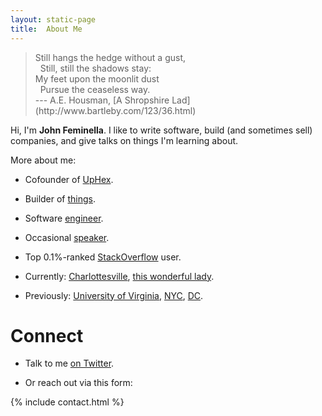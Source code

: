 ```yaml
---
layout: static-page
title:  About Me
---
```


> <div style="white-space: pre">Still hangs the hedge without a gust,
>   Still, still the shadows stay:
> My feet upon the moonlit dust
>   Pursue the ceaseless way.</div>
> --- A.E. Housman, [A Shropshire Lad](http://www.bartleby.com/123/36.html)

Hi, I'm **John Feminella**. I like to write software, build (and sometimes sell) companies, and give talks on things I'm learning about.

More about me:

* Cofounder of [UpHex](http://uphex.com).

* Builder of [things](/portfolio.html).

* Software [engineer](https://github.com/fj/).

* Occasional [speaker](http://speakerrate.com/speakers/2986-john-feminella).

* Top 0.1%-ranked [StackOverflow](http://stackoverflow.com/users/75170/john-feminella) user.

* Currently: [Charlottesville](https://www.google.com/search?q=charlottesville%2C+virginia), [this wonderful lady](https://twitter.com/tinyappleslice).

* Previously: [University of Virginia](http://www.virginia.edu/), [NYC](https://www.google.com/search?q=New+York+City%2C+NY), [DC](https://www.google.com/search?q=Washington%2C+DC).

# Connect <a name="connect"></a>

* Talk to me [on Twitter](http://twitter.com/jxxf).

* Or reach out via this form:

{% include contact.html %}